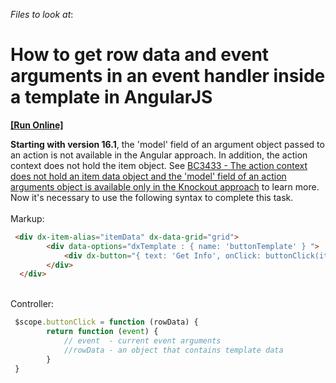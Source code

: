 <!-- default file list -->
*Files to look at*:

<!-- default file list end -->
# How to get row data and event arguments in an event handler inside a template in AngularJS
<!-- run online -->
**[[Run Online]](https://codecentral.devexpress.com/t448775)**
<!-- run online end -->


<strong>Starting with version 16.1</strong>, the 'model' field of an argument object passed to an action is not available in the Angular approach. In addition, the action context does not hold the item object. See <a href="https://www.devexpress.com/Support/Center/VersionHistory?TechnologyName=DevExtreme&PlatformName=AllPlatforms&ProductName=AllProducts&VersionHistoryItemsType=BreakingChanges&StartBuildName=16.1.4&EndBuildName=16.1.4&version-mode=single-mode#BC3433">BC3433 - The action context does not hold an item data object and the 'model' field of an action arguments object is available only in the Knockout approach</a> to learn more. Now it's necessary to use the following syntax to complete this task.<br><br>Markup:<br>


```html
 <div dx-item-alias="itemData" dx-data-grid="grid">
        <div data-options="dxTemplate : { name: 'buttonTemplate' } ">
            <div dx-button="{ text: 'Get Info', onClick: buttonClick(itemData) }"></div>
        </div>
  </div>
```


<br>Controller: <br>


```js
 $scope.buttonClick = function (rowData) {
        return function (event) {
            // event  - current event arguments
            //rowData - an object that contains template data
        }
 }
```



<br/>


